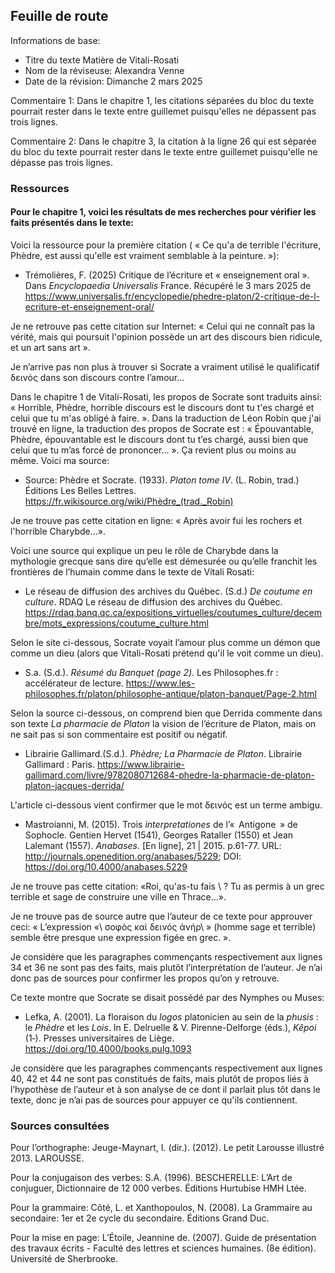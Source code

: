 ## Feuille de route

Informations de base:
* Titre du texte Matière de Vitali-Rosati
* Nom de la réviseuse: Alexandra Venne
* Date de la révision: Dimanche 2 mars 2025

Commentaire 1: Dans le chapitre 1, les citations séparées du bloc du texte pourrait rester dans le texte entre guillemet puisqu'elles ne dépassent pas trois lignes. 

Commentaire 2: Dans le chapitre 3, la citation à la ligne 26 qui est séparée du bloc du texte pourrait rester dans le texte entre guillemet puisqu'elle ne dépasse pas trois lignes.

### Ressources
#### Pour le chapitre 1, voici les résultats de mes recherches pour vérifier les faits présentés dans le texte:

Voici la ressource pour la première citation ( « Ce qu'a de terrible l'écriture, Phèdre, est aussi qu'elle est vraiment semblable à la peinture. »):
* Trémolières, F. (2025) Critique de l’écriture et « enseignement oral ». Dans *Encyclopaedia Universalis* France. Récupéré le 3 mars 2025 de https://www.universalis.fr/encyclopedie/phedre-platon/2-critique-de-l-ecriture-et-enseignement-oral/

Je ne retrouve pas cette citation sur Internet: « Celui qui ne connaît pas la vérité, mais qui poursuit l'opinion possède un art des discours bien ridicule, et un art sans art ». 

Je n’arrive pas non plus à trouver si Socrate a vraiment utilisé le qualificatif δεινός dans son discours contre l’amour…

Dans le chapitre 1 de Vitali-Rosati, les propos de Socrate sont traduits ainsi: « Horrible, Phèdre, horrible discours est le discours dont tu t'es chargé et celui que tu m'as obligé à faire. ». Dans la traduction de Léon Robin que j'ai trouvé en ligne, la traduction des propos de Socrate est : « Épouvantable, Phèdre, épouvantable est le discours dont tu t’es chargé, aussi bien que celui que tu m’as forcé de prononcer… ». Ça revient plus ou moins au même. Voici ma source:
* Source: Phèdre et Socrate. (1933). *Platon tome IV*. (L. Robin, trad.) Éditions Les Belles Lettres. https://fr.wikisource.org/wiki/Phèdre_(trad._Robin)

Je ne trouve pas cette citation en ligne: « Après avoir fui les rochers et l'horrible Charybde...».

Voici une source qui explique un peu le rôle de Charybde dans la mythologie grecque sans dire qu’elle est démesurée ou qu’elle franchit les frontières de l’humain comme dans le texte de Vitali Rosati:
* Le réseau de diffusion des archives du Québec. (S.d.) *De coutume en culture*. RDAQ Le réseau de diffusion des archives du Québec. https://rdaq.banq.qc.ca/expositions_virtuelles/coutumes_culture/decembre/mots_expressions/coutume_culture.html

Selon le site ci-dessous, Socrate voyait l’amour plus comme un démon que comme un dieu (alors que Vitali-Rosati prétend qu'il le voit comme un dieu).
* S.a. (S.d.). *Résumé du Banquet (page 2)*. Les Philosophes.fr : accélérateur de lecture. https://www.les-philosophes.fr/platon/philosophe-antique/platon-banquet/Page-2.html

Selon la source ci-dessous, on comprend bien que Derrida commente dans son texte *La pharmacie de Platon* la vision de l’écriture de Platon, mais on ne sait pas si son commentaire est positif ou négatif.
* Librairie Gallimard.(S.d.). *Phèdre; La Pharmacie de Platon*. Librairie Gallimard : Paris.  https://www.librairie-gallimard.com/livre/9782080712684-phedre-la-pharmacie-de-platon-platon-jacques-derrida/

L'article ci-dessous vient confirmer que le mot δεινός est un terme ambigu.
* Mastroianni, M. (2015). Trois *interpretationes* de l’«  Antigone  » de Sophocle. Gentien Hervet (1541), Georges Rataller (1550) et Jean Lalemant (1557). *Anabases*. [En ligne], 21 | 2015. p.61-77. URL: http://journals.openedition.org/anabases/5229; DOI: https://doi.org/10.4000/anabases.5229

Je ne trouve pas cette citation: «Roi, qu'as-tu fais \ ? Tu as permis à un grec terrible et sage de construire une ville en Thrace…».

Je ne trouve pas de source autre que l’auteur de ce texte pour approuver ceci: « L’expression «\ σοφὸς καὶ δεινός ἀνήρ\ » (homme sage et terrible) semble être presque une expression figée en grec. ».

Je considère que les paragraphes commençants respectivement aux lignes 34 et 36 ne sont pas des faits, mais plutôt l’interprétation de l’auteur. Je n’ai donc pas de sources pour confirmer les propos qu’on y retrouve.

Ce texte montre que Socrate se disait possédé par des Nymphes ou Muses:
* Lefka, A. (2001). La floraison du *logos* platonicien au sein de la *phusis* : le *Phèdre* et les *Lois*. In E. Delruelle & V. Pirenne-Delforge (éds.), *Kêpoi* (1‑). Presses universitaires de Liège. https://doi.org/10.4000/books.pulg.1093

Je considère que les paragraphes commençants respectivement aux lignes 40, 42 et 44 ne sont pas constitués de faits, mais plutôt de propos liés à l’hypothèse de l’auteur et à son analyse de ce dont il parlait plus tôt dans le texte, donc je n’ai pas de sources pour appuyer ce qu'ils contiennent.

### Sources consultées
Pour l’orthographe: 
Jeuge-Maynart, I. (dir.). (2012). Le petit Larousse illustré 2013. LAROUSSE.

Pour la conjugaison des verbes:
S.A. (1996). BESCHERELLE: L’Art de conjuguer, Dictionnaire de 12 000 verbes. Éditions Hurtubise HMH Ltée.

Pour la grammaire:
Côté, L. et Xanthopoulos, N. (2008). La Grammaire au secondaire: 1er et 2e cycle du secondaire. Éditions Grand Duc.

Pour la mise en page:
L’Étoile, Jeannine de. (2007). Guide de présentation des travaux écrits - Faculté des lettres et sciences humaines. (8e édition). Université de Sherbrooke.
